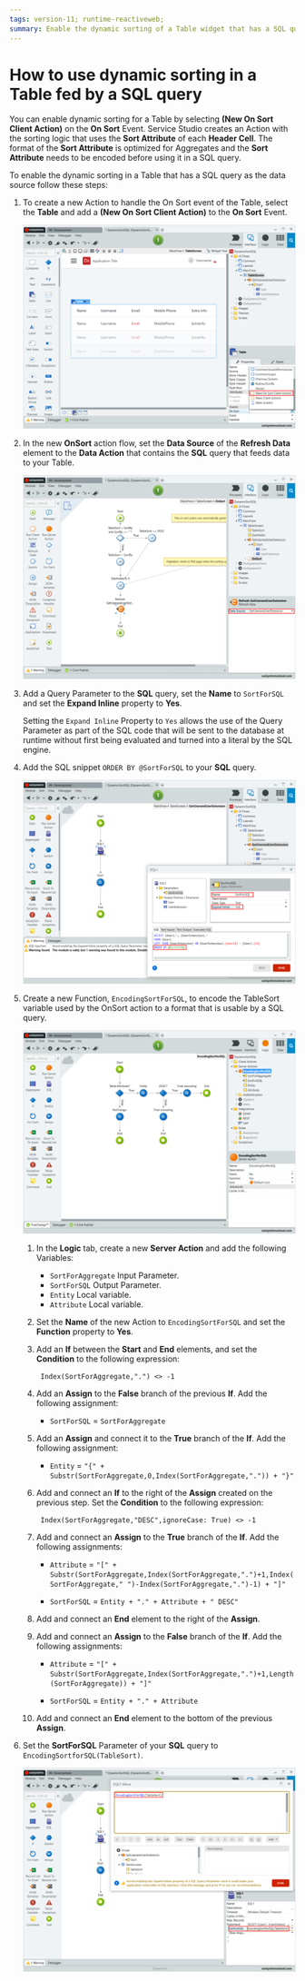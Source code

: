 ```yaml
---
tags: version-11; runtime-reactiveweb;
summary: Enable the dynamic sorting of a Table widget that has a SQL query as the data source.
---
```


# How to use dynamic sorting in a Table fed by a SQL query

You can enable dynamic sorting for a Table by selecting **(New On Sort Client Action)** on the **On Sort** Event. Service Studio creates an Action with the sorting logic that uses the **Sort Attribute** of each **Header Cell**. The format of the **Sort Attribute** is optimized for Aggregates and the **Sort Attribute** needs to be encoded before using it in a SQL query.

To enable the dynamic sorting in a Table that has a SQL query as the data source follow these steps:

1. To create a new Action to handle the On Sort event of the Table, select the **Table** and add a **(New On Sort Client Action)** to the **On Sort** Event.

    ![](images/add-on-sort-event-ss.png)

1. In the new **OnSort** action flow, set the **Data Source** of the **Refresh Data** element to the **Data Action** that contains the **SQL** query that feeds data to your Table.

    ![](images/set-refresh-data-source-ss.png)

1. Add a Query Parameter to the **SQL** query, set the **Name** to `SortForSQL` and set the **Expand Inline** property to **Yes**.

    Setting the `Expand Inline` Property to `Yes` allows the use of the Query Parameter as part of the SQL code that will be sent to the database at runtime without first being evaluated and turned into a literal by the SQL engine.

1. Add the SQL snippet `ORDER BY @SortForSQL` to your **SQL** query.

    ![](images/order-by-query-parameter-ss.png)

1. Create a new Function, `EncodingSortForSQL`, to encode the TableSort variable used by the OnSort action to a format that is usable by a SQL query.

    ![](images/encoding-function-ss.png)
    
    1. In the **Logic** tab, create a new **Server Action** and add the following Variables:
        
        * `SortForAggregate` Input Parameter.
        * `SortForSQL` Output Parameter.
        * `Entity` Local variable.
        * `Attribute` Local variable.

    1. Set the **Name** of the new Action to `EncodingSortForSQL` and set the **Function** property to **Yes**.

    1. Add an **If** between the **Start** and **End** elements, and set the **Condition** to the following expression:

            Index(SortForAggregate,".") <> -1

    1. Add an **Assign** to the **False** branch of the previous **If**. Add the following assignment:

        * `SortForSQL` = `SortForAggregate`

    1. Add an **Assign** and connect it to the **True** branch of the **If**. Add the following assignment:

        * `Entity` = `"{" + Substr(SortForAggregate,0,Index(SortForAggregate,".")) + "}"`

    1. Add and connect an **If** to the right of the **Assign** created on the previous step. Set the **Condition** to the following expression:

            Index(SortForAggregate,"DESC",ignoreCase: True) <> -1
    
    1. Add and connect an **Assign** to the **True** branch of the **If**. Add the following assignments:
        *  `Attribute` = `"[" + Substr(SortForAggregate,Index(SortForAggregate,".")+1,Index(SortForAggregate," ")-Index(SortForAggregate,".")-1) + "]"`

        *  `SortForSQL` = `Entity + "." + Attribute + " DESC"`

    1. Add and connect an **End** element to the right of the **Assign**.

    1. Add and connect an **Assign** to the **False** branch of the **If**. Add the following assignments:
        *  `Attribute` = `"[" + Substr(SortForAggregate,Index(SortForAggregate,".")+1,Length(SortForAggregate)) + "]"`

        *  `SortForSQL` = `Entity + "." + Attribute`

    1. Add and connect an **End** element to the bottom of the previous **Assign**.

1. Set the **SortForSQL** Parameter of your **SQL** query to `EncodingSortforSQL(TableSort)`.

    ![](images/set-sql-parameter-ss.png)
